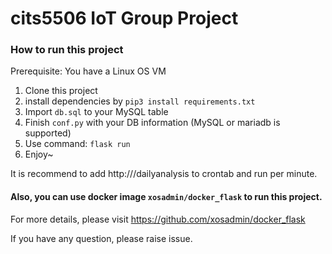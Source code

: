 # cits5506 IoT Group Project
  
### How to run this project  
Prerequisite: You have a Linux OS VM
1. Clone this project
2. install dependencies by ``pip3 install requirements.txt``
3. Import ``db.sql`` to your MySQL table
4. Finish ``conf.py`` with your DB information (MySQL or mariadb is supported)
5. Use command: ``flask run``
6. Enjoy~
  
It is recommend to add http://<your-address>/dailyanalysis to crontab and run per minute.
  
#### Also, you can use docker image ``xosadmin/docker_flask`` to run this project.
For more details, please visit https://github.com/xosadmin/docker_flask
  
If you have any question, please raise issue.  